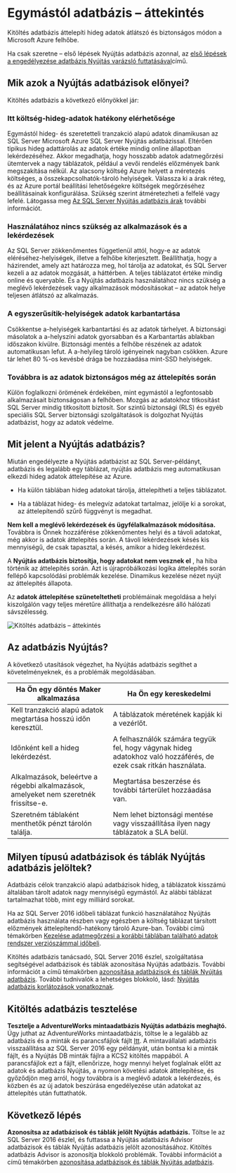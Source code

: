 <properties
    pageTitle="Adatbázis áttekintése egymástól |} Microsoft Azure"
    description="Megtudhatja, hogyan Nyújtás adatbázis áttelepítése az hideg adatok átlátszó és biztonságos módon a Microsoft Azure felhőbe."
    services="sql-server-stretch-database"
    documentationCenter=""
    authors="douglaslMS"
    manager="jhubbard"
    editor=""/>

<tags
    ms.service="sql-server-stretch-database"
    ms.workload="data-management"
    ms.tgt_pltfrm="na"
    ms.devlang="na"
    ms.topic="get-started-article"
    ms.date="06/27/2016"
    ms.author="douglasl"/>

# <a name="stretch-database-overview"></a>Egymástól adatbázis – áttekintés

Kitöltés adatbázis áttelepíti hideg adatok átlátszó és biztonságos módon a Microsoft Azure felhőbe.

Ha csak szeretne – első lépések Nyújtás adatbázis azonnal, az [első lépések a engedélyezése adatbázis Nyújtás varázsló futtatásával](sql-server-stretch-database-wizard.md)című.

## <a name="what-are-the-benefits-of-stretch-database"></a>Mik azok a Nyújtás adatbázisok előnyei?
Kitöltés adatbázis a következő előnyökkel jár:

### <a name="provides-cost-effective-availability-for-cold-data"></a>Itt költség\-hideg-adatok hatékony elérhetősége
Egymástól hideg- és szeretetteli tranzakció alapú adatok dinamikusan az SQL Server Microsoft Azure SQL Server Nyújtás adatbázissal. Eltérően tipikus hideg adattárolás az adatok értéke mindig online állapotban lekérdezéséhez. Akkor megadhatja, hogy hosszabb adatok adatmegőrzési ütemtervek a nagy táblázatok, például a vevői rendelés előzmények bank megszakítása nélkül. Az alacsony költség Azure helyett a méretezés költséges, a összekapcsolhatók\-tároló helyiségek. Válassza ki a árak réteg, és az Azure portál beállítási lehetőségekre költségek megőrzéséhez beállításainak konfigurálása. Szükség szerint átméretezheti a felfelé vagy lefelé. Látogassa meg [Az SQL Server Nyújtás adatbázis árak](https://azure.microsoft.com/pricing/details/sql-server-stretch-database/) további információt.

### <a name="doesnt-require-changes-to-queries-or-applications"></a>Használatához nincs szükség az alkalmazások és a lekérdezések
Az SQL Server zökkenőmentes függetlenül attól, hogy-e az adatok eléréséhez\-helyiségek, illetve a felhőbe kiterjesztett.  Beállíthatja, hogy a házirendet, amely azt határozza meg, hol tárolja az adatokat, és SQL Server kezeli a az adatok mozgását, a háttérben. A teljes táblázatot értéke mindig online és queryable. És a Nyújtás adatbázis használatához nincs szükség a meglévő lekérdezések vagy alkalmazások módosításokat – az adatok helye teljesen átlátszó az alkalmazás.

### <a name="streamlines-on-premises-data-maintenance"></a>A egyszerűsítik\-helyiségek adatok karbantartása
Csökkentse a\-helyiségek karbantartási és az adatok tárhelyet. A biztonsági másolatok a a\-helyszíni adatok gyorsabban és a Karbantartás ablakban időszakon kívülre. Biztonsági mentés a felhőbe részének az adatok automatikusan lefut. A a\-helyileg tároló igényeinek nagyban csökken. Azure tár lehet 80 %-os kevésbé drága be hozzáadása mint\-SSD helyiségek.

### <a name="keeps-your-data-secure-even-during-migration"></a>Továbbra is az adatok biztonságos még az áttelepítés során
Külön foglalkozni örömének érdekében, mint egymástól a legfontosabb alkalmazásait biztonságosan a felhőben. Mozgás az adatokhoz titkosítást SQL Server mindig titkosított biztosít. Sor szintű biztonsági (RLS) és egyéb speciális SQL Server biztonsági szolgáltatások is dolgozhat Nyújtás adatbázist, hogy az adatok védelme.

## <a name="what-does-stretch-database-do"></a>Mit jelent a Nyújtás adatbázis?
Miután engedélyezte a Nyújtás adatbázist az SQL Server-példányt, adatbázis és legalább egy táblázat, nyújtás adatbázis meg automatikusan elkezdi hideg adatok áttelepítése az Azure.

-   Ha külön táblában hideg adatokat tárolja, áttelepítheti a teljes táblázatot.

-   Ha a táblázat hideg- és melegvíz adatokat tartalmaz, jelölje ki a sorokat, az áttelepítendő szűrő függvényt is megadhat.

**Nem kell a meglévő lekérdezések és ügyfélalkalmazások módosítása.** Továbbra is Önnek hozzáférése zökkenőmentes helyi és a távoli adatokat, még akkor is adatok áttelepítés során. A távoli lekérdezések késés kis mennyiségű, de csak tapasztal, a késés, amikor a hideg lekérdezést.

A **Nyújtás adatbázis biztosítja, hogy adatokat nem vesznek el** , ha hiba történik az áttelepítés során. Azt is újrapróbálkozási logika áttelepítés során fellépő kapcsolódási problémák kezelése. Dinamikus kezelése nézet nyújt az áttelepítés állapota.

Az **adatok áttelepítése szüneteltetheti** problémáinak megoldása a helyi kiszolgálón vagy teljes méretűre állíthatja a rendelkezésre álló hálózati sávszélesség.

![Kitöltés adatbázis – áttekintés][StretchOverviewImage1]

## <a name="is-stretch-database-for-you"></a>Az adatbázis Nyújtás?
A következő utasítások végezhet, ha Nyújtás adatbázis segíthet a követelményeknek, és a problémák megoldásában.

|Ha Ön egy döntés Maker alkalmazása|Ha Ön egy kereskedelmi|
|------------------------------|-------------------|
|Kell tranzakció alapú adatok megtartása hosszú időn keresztül.|A táblázatok méretének kapják ki a vezérlőt.|
|Időnként kell a hideg lekérdezést.|A felhasználók számára tegyük fel, hogy vágynak hideg adatokhoz való hozzáférés, de ezek csak ritkán használata.|
|Alkalmazások, beleértve a régebbi alkalmazások, amelyeket nem szeretnék frissítse-e.|Megtartása beszerzése és további tárterület hozzáadása van.|
|Szeretném táblaként menthetők pénzt tárolón találja.|Nem lehet biztonsági mentése vagy visszaállítása ilyen nagy táblázatok a SLA belül.|

## <a name="what-kind-of-databases-and-tables-are-candidates-for-stretch-database"></a>Milyen típusú adatbázisok és táblák Nyújtás adatbázis jelöltek?
Adatbázis célok tranzakció alapú adatbázisok hideg, a táblázatok kisszámú általában tárolt adatok nagy mennyiségű egymástól. Az alábbi táblázat tartalmazhat több, mint egy milliárd sorokat.

Ha az SQL Server 2016 időbeli táblázat funkció használatához Nyújtás adatbázis használata részben vagy egészben a költség táblázat társított előzmények áttelepítendő\-hatékony tároló Azure-ban. További című témakörben [Kezelése adatmegőrzési a korábbi táblában található adatok rendszer verziószámmal időbeli](https://msdn.microsoft.com/library/mt637341.aspx).

Kitöltés adatbázis tanácsadó, SQL Server 2016 észlel, szolgáltatása segítségével adatbázisok és táblák azonosítása Nyújtás adatbázis. További információt a című témakörben [azonosítása adatbázisok és táblák Nyújtás adatbázis](sql-server-stretch-database-identify-databases.md). További tudnivalók a lehetséges blokkoló, lásd: [Nyújtás adatbázis korlátozások vonatkoznak](sql-server-stretch-database-limitations.md).

## <a name="test-drive-stretch-database"></a>Kitöltés adatbázis tesztelése
**Tesztelje a AdventureWorks mintaadatbázis Nyújtás adatbázis meghajtó.** Úgy juthat az AdventureWorks mintaadatbázis, töltse le a legalább az adatbázis és a minták és parancsfájlok fájlt [Itt](https://www.microsoft.com/download/details.aspx?id=49502). A mintavállalati adatbázis visszaállítása az SQL Server 2016 egy példányát, után bontsa ki a minták fájlt, és a Nyújtás DB minták fájlra a KCS2 kitöltés mappából. A parancsfájlok ezt a fájlt, ellenőrizze, hogy mennyi helyet foglalnak előtt az adatok és adatbázis Nyújtás, a nyomon követési adatok áttelepítése, és győződjön meg arról, hogy továbbra is a meglévő adatok a lekérdezés, és közben és az új adatok beszúrása engedélyezése után adatokat az áttelepítés után futtathatók.

## <a name="next-step"></a>Következő lépés
**Azonosítsa az adatbázisok és táblák jelölt Nyújtás adatbázis.** Töltse le az SQL Server 2016 észlel, és futtassa a Nyújtás adatbázis Advisor adatbázisok és táblák Nyújtás adatbázis jelölt azonosításához. Kitöltés adatbázis Advisor is azonosítja blokkoló problémák. További információt a című témakörben [azonosítása adatbázisok és táblák Nyújtás adatbázis](sql-server-stretch-database-identify-databases.md).

<!--Image references-->
[StretchOverviewImage1]: ./media/sql-server-stretch-database-overview/StretchDBOverview.png
[StretchOverviewImage2]: ./media/sql-server-stretch-database-overview/StretchDBOverview1.png
[StretchOverviewImage3]: ./media/sql-server-stretch-database-overview/StretchDBOverview2.png
